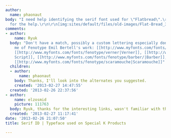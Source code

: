 ```yaml
---
author:
  name: phaonaut
body: "I need help identifying the serif font used for \"Flatbread\".\r\n\r\nThanks
  for the help.\r\n\r\n[img:sites/default/files/old-images/Flat-Bread_3887.jpg]"
comments:
- author:
    name: Ryuk
  body: "Don't have a match, possibly a custom lettering especially done for Kellogg's.\r\nReminds
    me of Fenotype Emil Bertell's work: [[http://www.myfonts.com/fonts/fenotype/mishka/|Mishka]],
    [[http://www.myfonts.com/fonts/fenotype/verner|Verner]], [[http://www.myfonts.com/fonts/fenotype/pepita-script/|Pepita
    Script]], [[http://www.myfonts.com/fonts/fenotype/barber/|Barber]], [[http://www.myfonts.com/fonts/fenotype/taiga|Taiga]],
    [[http://www.myfonts.com/fonts/fenotype/scaramouche|Scaramouche]]"
  children:
  - author:
      name: phaonaut
    body: Thanks, I'll look into the alternates you suggested.
    created: '2013-02-27 14:47:55'
  created: '2013-02-26 22:37:56'
- author:
    name: elzosmid
    picture: 111763
  body: Ryuk, thanks for the interesting links, wasn't familiar with those.
  created: '2013-02-27 11:17:41'
date: '2013-02-26 21:07:50'
title: Serif ID | Typeface used on Special K Products

---
```

